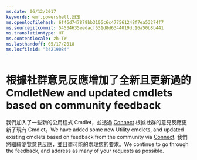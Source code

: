 ```yaml
---
ms.date: 06/12/2017
keywords: wmf,powershell,設定
ms.openlocfilehash: 6f46d747879bb3106c6c477561248f7ea53274f7
ms.sourcegitcommit: 54534635eedacf531d8d6344019dc16a50b8b441
ms.translationtype: HT
ms.contentlocale: zh-TW
ms.lasthandoff: 05/17/2018
ms.locfileid: "34219084"
---
```

# <a name="new-and-updated-cmdlets-based-on-community-feedback"></a><span data-ttu-id="63399-102">根據社群意見反應增加了全新且更新過的 Cmdlet</span><span class="sxs-lookup"><span data-stu-id="63399-102">New and updated cmdlets based on community feedback</span></span>
<span data-ttu-id="63399-103">我們加入了一些新的公用程式 Cmdlet，並透過 [Connect](https://connect.microsoft.com/powershell) 根據社群的意見反應更新了現有 Cmdlet。</span><span class="sxs-lookup"><span data-stu-id="63399-103">We have added some new Utility cmdlets, and updated existing cmdlets based on feedback from the community via [Connect](https://connect.microsoft.com/powershell).</span></span> <span data-ttu-id="63399-104">我們將繼續瀏覽意見反應，並且盡可能的處理您的要求。</span><span class="sxs-lookup"><span data-stu-id="63399-104">We continue to go through the feedback, and address as many of your requests as possible.</span></span>
